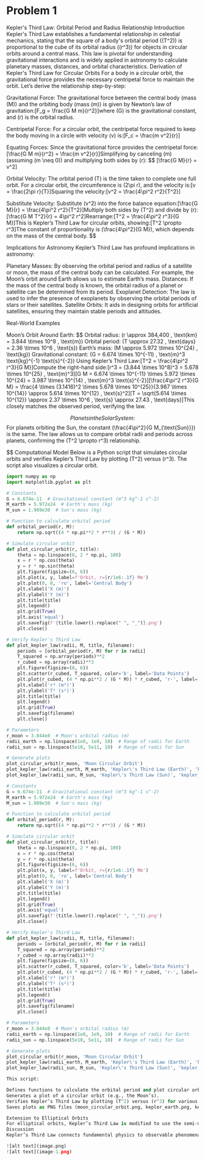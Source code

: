 # Problem 1
Kepler's Third Law: Orbital Period and Radius Relationship
Introduction
Kepler's Third Law establishes a fundamental relationship in celestial mechanics, stating that the square of a body's orbital period ((T^2)) is proportional to the cube of its orbital radius ((r^3)) for objects in circular orbits around a central mass. This law is pivotal for understanding gravitational interactions and is widely applied in astronomy to calculate planetary masses, distances, and orbital characteristics.
Derivation of Kepler's Third Law for Circular Orbits
For a body in a circular orbit, the gravitational force provides the necessary centripetal force to maintain the orbit. Let’s derive the relationship step-by-step:

Gravitational Force: The gravitational force between the central body (mass (M)) and the orbiting body (mass (m)) is given by Newton’s law of gravitation:[F_g = \frac{G M m}{r^2}]where (G) is the gravitational constant, and (r) is the orbital radius.

Centripetal Force: For a circular orbit, the centripetal force required to keep the body moving in a circle with velocity (v) is:[F_c = \frac{m v^2}{r}]

Equating Forces: Since the gravitational force provides the centripetal force:[\frac{G M m}{r^2} = \frac{m v^2}{r}]Simplifying by canceling (m) (assuming (m \neq 0)) and multiplying both sides by (r):
$$
[\frac{G M}{r} = v^2]

Orbital Velocity: The orbital period (T) is the time taken to complete one full orbit. For a circular orbit, the circumference is (2\pi r), and the velocity is:[v = \frac{2\pi r}{T}]Squaring the velocity:[v^2 = \frac{4\pi^2 r^2}{T^2}]

Substitute Velocity: Substitute (v^2) into the force balance equation:[\frac{G M}{r} = \frac{4\pi^2 r^2}{T^2}]Multiply both sides by (T^2) and divide by (r):[\frac{G M T^2}{r} = 4\pi^2 r^2]Rearrange:[T^2 = \frac{4\pi^2 r^3}{G M}]This is Kepler’s Third Law for circular orbits, showing:[T^2 \propto r^3]The constant of proportionality is (\frac{4\pi^2}{G M}), which depends on the mass of the central body.
$$

Implications for Astronomy
Kepler’s Third Law has profound implications in astronomy:

Planetary Masses: By observing the orbital period and radius of a satellite or moon, the mass of the central body can be calculated. For example, the Moon’s orbit around Earth allows us to estimate Earth’s mass.
Distances: If the mass of the central body is known, the orbital radius of a planet or satellite can be determined from its period.
Exoplanet Detection: The law is used to infer the presence of exoplanets by observing the orbital periods of stars or their satellites.
Satellite Orbits: It aids in designing orbits for artificial satellites, ensuring they maintain stable periods and altitudes.

Real-World Examples

Moon’s Orbit Around Earth:
$$
Orbital radius: (r \approx 384,400 , \text{km} = 3.844 \times 10^8 , \text{m})
Orbital period: (T \approx 27.32 , \text{days} = 2.36 \times 10^6 , \text{s})
Earth’s mass: (M \approx 5.972 \times 10^{24} , \text{kg})
Gravitational constant: (G = 6.674 \times 10^{-11} , \text{m}^3 \text{kg}^{-1} \text{s}^{-2})
Using Kepler’s Third Law:[T^2 = \frac{4\pi^2 r^3}{G M}]Compute the right-hand side:[r^3 = (3.844 \times 10^8)^3 = 5.678 \times 10^{25} , \text{m}^3][G M = 6.674 \times 10^{-11} \times 5.972 \times 10^{24} = 3.987 \times 10^{14} , \text{m}^3 \text{s}^{-2}][\frac{4\pi^2 r^3}{G M} = \frac{4 \times (3.1416)^2 \times 5.678 \times 10^{25}}{3.987 \times 10^{14}} \approx 5.614 \times 10^{12} , \text{s}^2][T = \sqrt{5.614 \times 10^{12}} \approx 2.37 \times 10^6 , \text{s} \approx 27.43 , \text{days}]This closely matches the observed period, verifying the law.

$$
Planets in the Solar System:
$$
For planets orbiting the Sun, the constant (\frac{4\pi^2}{G M_{\text{Sun}}}) is the same. The law allows us to compare orbital radii and periods across planets, confirming the (T^2 \propto r^3) relationship.


$$
Computational Model
Below is a Python script that simulates circular orbits and verifies Kepler’s Third Law by plotting (T^2) versus (r^3). The script also visualizes a circular orbit.
```python
import numpy as np
import matplotlib.pyplot as plt

# Constants
G = 6.674e-11  # Gravitational constant (m^3 kg^-1 s^-2)
M_earth = 5.972e24  # Earth's mass (kg)
M_sun = 1.989e30  # Sun's mass (kg)

# Function to calculate orbital period
def orbital_period(r, M):
    return np.sqrt((4 * np.pi**2 * r**3) / (G * M))

# Simulate circular orbit
def plot_circular_orbit(r, title):
    theta = np.linspace(0, 2 * np.pi, 100)
    x = r * np.cos(theta)
    y = r * np.sin(theta)
    plt.figure(figsize=(6, 6))
    plt.plot(x, y, label=f'Orbit, r={r/1e6:.1f} Mm')
    plt.plot(0, 0, 'ro', label='Central Body')
    plt.xlabel('X (m)')
    plt.ylabel('Y (m)')
    plt.title(title)
    plt.legend()
    plt.grid(True)
    plt.axis('equal')
    plt.savefig(f'{title.lower().replace(" ", "_")}.png')
    plt.close()

# Verify Kepler's Third Law
def plot_kepler_law(radii, M, title, filename):
    periods = [orbital_period(r, M) for r in radii]
    T_squared = np.array(periods)**2
    r_cubed = np.array(radii)**3
    plt.figure(figsize=(8, 6))
    plt.scatter(r_cubed, T_squared, color='b', label='Data Points')
    plt.plot(r_cubed, (4 * np.pi**2 / (G * M)) * r_cubed, 'r-', label='Kepler\'s Law')
    plt.xlabel('r³ (m³)')
    plt.ylabel('T² (s²)')
    plt.title(title)
    plt.legend()
    plt.grid(True)
    plt.savefig(filename)
    plt.close()

# Parameters
r_moon = 3.844e8  # Moon's orbital radius (m)
radii_earth = np.linspace(1e8, 1e9, 10)  # Range of radii for Earth
radii_sun = np.linspace(5e10, 5e11, 10)  # Range of radii for Sun

# Generate plots
plot_circular_orbit(r_moon, 'Moon Circular Orbit')
plot_kepler_law(radii_earth, M_earth, 'Kepler\'s Third Law (Earth)', 'kepler_earth.png')
plot_kepler_law(radii_sun, M_sun, 'Kepler\'s Third Law (Sun)', 'kepler_sun.png')

# Constants
G = 6.674e-11  # Gravitational constant (m^3 kg^-1 s^-2)
M_earth = 5.972e24  # Earth's mass (kg)
M_sun = 1.989e30  # Sun's mass (kg)

# Function to calculate orbital period
def orbital_period(r, M):
    return np.sqrt((4 * np.pi**2 * r**3) / (G * M))

# Simulate circular orbit
def plot_circular_orbit(r, title):
    theta = np.linspace(0, 2 * np.pi, 100)
    x = r * np.cos(theta)
    y = r * np.sin(theta)
    plt.figure(figsize=(6, 6))
    plt.plot(x, y, label=f'Orbit, r={r/1e6:.1f} Mm')
    plt.plot(0, 0, 'ro', label='Central Body')
    plt.xlabel('X (m)')
    plt.ylabel('Y (m)')
    plt.title(title)
    plt.legend()
    plt.grid(True)
    plt.axis('equal')
    plt.savefig(f'{title.lower().replace(" ", "_")}.png')
    plt.close()

# Verify Kepler's Third Law
def plot_kepler_law(radii, M, title, filename):
    periods = [orbital_period(r, M) for r in radii]
    T_squared = np.array(periods)**2
    r_cubed = np.array(radii)**3
    plt.figure(figsize=(8, 6))
    plt.scatter(r_cubed, T_squared, color='b', label='Data Points')
    plt.plot(r_cubed, (4 * np.pi**2 / (G * M)) * r_cubed, 'r-', label='Kepler\'s Law')
    plt.xlabel('r³ (m³)')
    plt.ylabel('T² (s²)')
    plt.title(title)
    plt.legend()
    plt.grid(True)
    plt.savefig(filename)
    plt.close()

# Parameters
r_moon = 3.844e8  # Moon's orbital radius (m)
radii_earth = np.linspace(1e8, 1e9, 10)  # Range of radii for Earth
radii_sun = np.linspace(5e10, 5e11, 10)  # Range of radii for Sun

# Generate plots
plot_circular_orbit(r_moon, 'Moon Circular Orbit')
plot_kepler_law(radii_earth, M_earth, 'Kepler\'s Third Law (Earth)', 'kepler_earth.png')
plot_kepler_law(radii_sun, M_sun, 'Kepler\'s Third Law (Sun)', 'kepler_sun.png')

This script:

Defines functions to calculate the orbital period and plot circular orbits.
Generates a plot of a circular orbit (e.g., the Moon’s).
Verifies Kepler’s Third Law by plotting (T^2) versus (r^3) for various radii, showing a linear relationship.
Saves plots as PNG files (moon_circular_orbit.png, kepler_earth.png, kepler_sun.png).

Extension to Elliptical Orbits
For elliptical orbits, Kepler’s Third Law is modified to use the semi-major axis (a) instead of the radius (r):[T^2 = \frac{4\pi^2 a^3}{G M}]This holds because the semi-major axis represents the average distance in an elliptical orbit. The law applies to all bound orbits (circular or elliptical) and is used to study comets, asteroids, and exoplanets. For highly eccentric orbits, the period still depends on the semi-major axis, but the dynamics are more complex due to varying orbital speeds.
Discussion
Kepler’s Third Law connects fundamental physics to observable phenomena, enabling precise calculations of masses and distances in the Solar System and beyond. Its application to elliptical orbits broadens its utility, covering diverse celestial bodies. The computational model confirms the law’s predictions, and graphical representations provide intuitive insights into orbital mechanics.

![alt text](image.png)
![alt text](image-1.png)
